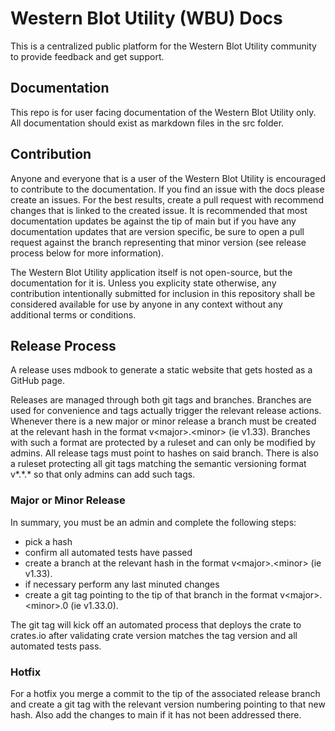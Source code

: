 # Western Blot Utility (WBU) Docs

This is a centralized public platform for the Western Blot Utility community to provide feedback and get support.

## Documentation

This repo is for user facing documentation of the Western Blot Utility only. All documentation should exist as markdown files in the src folder. 

## Contribution

Anyone and everyone that is a user of the Western Blot Utility is encouraged to contribute to the documentation. If you find an issue with the docs please create an issues. For the best results, create a pull request with recommend changes that is linked to the created issue. It is recommended that most documentation updates be against the tip of main but if you have any documentation updates that are version specific, be sure to open a pull request against the branch representing that minor version (see release process below for more information).

The Western Blot Utility application itself is not open-source, but the documentation for it is. Unless you explicity state otherwise, any contribution intentionally submitted for inclusion in this repository shall be considered available for use by anyone in any context without any additional terms or conditions.

## Release Process

A release uses mdbook to generate a static website that gets hosted as a GitHub page.

Releases are managed through both git tags and branches. Branches are used for convenience and tags actually trigger the relevant release actions. Whenever there is a new major or minor release a branch must be created at the relevant hash in the format v\<major\>.\<minor\> (ie v1.33). Branches with such a format are protected by a ruleset and can only be modified by admins. All release tags must point to hashes on said branch. There is also a ruleset protecting all git tags matching the semantic versioning format v*.*.\* so that only admins can add such tags.

### Major or Minor Release

In summary, you must be an admin and complete the following steps:

- pick a hash
- confirm all automated tests have passed
- create a branch at the relevant hash in the format v\<major\>.\<minor\> (ie v1.33).
- if necessary perform any last minuted changes
- create a git tag pointing to the tip of that branch in the format v\<major\>.\<minor\>.0 (ie v1.33.0).

The git tag will kick off an automated process that deploys the crate to crates.io after validating crate version matches the tag version and all automated tests pass.

### Hotfix

For a hotfix you merge a commit to the tip of the associated release branch and create a git tag with the relevant version numbering pointing to that new hash. Also add the changes to main if it has not been addressed there. 

